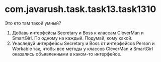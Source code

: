 # com.javarush.task.task13.task1310
Это кто там такой умный?

1. Добавь интерфейсы Secretary и Boss к классам CleverMan и SmartGirl. По одному на каждый. Подумай, кому какой.
2. Унаследуй интерфейсы Secretary и Boss от интерфейсов Person и Workable так,
чтобы все методы у классов CleverMan и SmartGirl оказались объявленными в каком-то интерфейсе.
